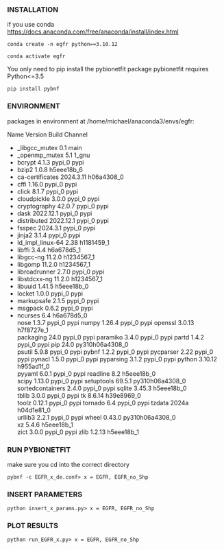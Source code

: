 
### INSTALLATION

if you use conda
https://docs.anaconda.com/free/anaconda/install/index.html

`conda create -n egfr python==3.10.12`

`conda activate egfr`

You only need to pip install the pybionetfit package
pybionetfit requires Python<=3.5

`pip install pybnf`

### ENVIRONMENT

packages in environment at /home/michael/anaconda3/envs/egfr:

Name                    Version                   Build  Channel
- _libgcc_mutex             0.1                        main  
- _openmp_mutex             5.1                       1_gnu  
- bcrypt                    4.1.3                    pypi_0    pypi
- bzip2                     1.0.8                h5eee18b_6  
- ca-certificates           2024.3.11            h06a4308_0  
- cffi                      1.16.0                   pypi_0    pypi
- click                     8.1.7                    pypi_0    pypi
- cloudpickle               3.0.0                    pypi_0    pypi
- cryptography              42.0.7                   pypi_0    pypi
- dask                      2022.12.1                pypi_0    pypi
- distributed               2022.12.1                pypi_0    pypi
- fsspec                    2024.3.1                 pypi_0    pypi
- jinja2                    3.1.4                    pypi_0    pypi
- ld_impl_linux-64          2.38                 h1181459_1  
- libffi                    3.4.4                h6a678d5_1  
- libgcc-ng                 11.2.0               h1234567_1  
- libgomp                   11.2.0               h1234567_1  
- libroadrunner             2.7.0                    pypi_0    pypi
- libstdcxx-ng              11.2.0               h1234567_1  
- libuuid                   1.41.5               h5eee18b_0  
- locket                    1.0.0                    pypi_0    pypi
- markupsafe                2.1.5                    pypi_0    pypi
- msgpack                   0.6.2                    pypi_0    pypi
- ncurses                   6.4                  h6a678d5_0  
nose                      1.3.7                    pypi_0    pypi
numpy                     1.26.4                   pypi_0    pypi
openssl                   3.0.13               h7f8727e_1  
packaging                 24.0                     pypi_0    pypi
paramiko                  3.4.0                    pypi_0    pypi
partd                     1.4.2                    pypi_0    pypi
pip                       24.0            py310h06a4308_0  
psutil                    5.9.8                    pypi_0    pypi
pybnf                     1.2.2                    pypi_0    pypi
pycparser                 2.22                     pypi_0    pypi
pynacl                    1.5.0                    pypi_0    pypi
pyparsing                 3.1.2                    pypi_0    pypi
python                    3.10.12              h955ad1f_0  
pyyaml                    6.0.1                    pypi_0    pypi
readline                  8.2                  h5eee18b_0  
scipy                     1.13.0                   pypi_0    pypi
setuptools                69.5.1          py310h06a4308_0  
sortedcontainers          2.4.0                    pypi_0    pypi
sqlite                    3.45.3               h5eee18b_0  
tblib                     3.0.0                    pypi_0    pypi
tk                        8.6.14               h39e8969_0  
toolz                     0.12.1                   pypi_0    pypi
tornado                   6.4                      pypi_0    pypi
tzdata                    2024a                h04d1e81_0  
urllib3                   2.2.1                    pypi_0    pypi
wheel                     0.43.0          py310h06a4308_0  
xz                        5.4.6                h5eee18b_1  
zict                      3.0.0                    pypi_0    pypi
zlib                      1.2.13               h5eee18b_1

### RUN PYBIONETFIT
make sure you cd into the correct directory

`pybnf -c EGFR_x_de.conf> x = EGFR, EGFR_no_Shp`

### INSERT PARAMETERS

`python insert_x_params.py> x = EGFR, EGFR_no_Shp`

### PLOT RESULTS

`python run_EGFR_x.py> x = EGFR, EGFR_no_Shp`
